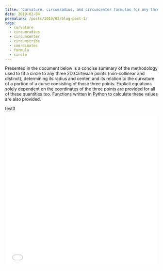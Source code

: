 ```yaml
---
title: 'Curvature, circumradius, and circumcenter formulas for any three points'
date: 2019-02-04
permalink: /posts/2019/02/blog-post-1/
tags:
  - curvature
  - circumradius
  - circumcenter
  - circumscribe
  - coordinates
  - formula
  - circle
---
```


Presented in the document below is a concise summary of the methodology used to fit a circle to any three 2D Cartesian points (non-collinear and distinct), determining its radius and center, and its relation to the curvature of a portion of a curve consisting of those three points.  Explicit equations solely dependent on the coordinates of the three points are provided for all of these quantities too.  Functions written in Python to calculate these values are also provided.

test3

 <iframe src="/files/curvature_calculations_and_circle_fitting.pdf" style="width: 100%;height: 500px;border: none;"></iframe>
